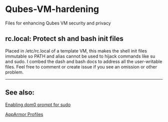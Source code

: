 # Qubes-VM-hardening
Files for enhancing Qubes VM security and privacy

## rc.local: Protect sh and bash init files

Placed in /etc/rc.local of a template VM, this makes the shell init files immutable so PATH and alias cannot be used to hijack commands like su and sudo. I combed the dash and bash docs to address all the user-writable files. Feel free to comment or create issue if you see an omission or other problem.

 
 
 
------

 
## See also:

[Enabling dom0 prompt for sudo](https://www.qubes-os.org/doc/vm-sudo/#replacing-password-less-root-access-with-dom0-user-prompt)

[AppArmor Profiles](https://github.com/tasket/AppArmor-Profiles)
